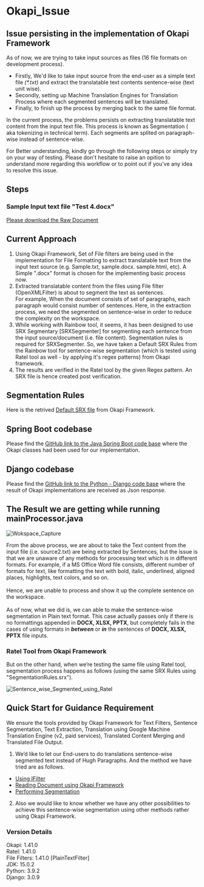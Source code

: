 # Okapi_Issue

## Issue persisting in the implementation of Okapi Framework
As of now, we are trying to take input sources as files (16 file formats on development process). 
* Firstly, We'd like to take input source from the end-user as a simple text file _(*.txt)_ and extract the translatable text contents sentence-wise (text unit wise).
* Secondly, setting up Machine Translation Engines for Translation Process where each segmented sentences will be translated. 
* Finally, to finish up the process by merging back to the same file format.</br>

In the current process, the problems persists on extracting translatable text content from the input text file. This process is known as Segmentation ( aka tokenizing in technical term). Each segments are splited on paragraph-wise instead of sentence-wise.

For Better understanding, kindly go through the following steps or simply try on your way of testing. Please don't hesitate to raise an opition to understand more regarding this workflow or to point out if you've any idea to resolve this issue.

## Steps
### Sample Input text file "Test 4.docx"
[Please download the Raw Document](https://github.com/Ailaysa/dj_ailaysa/blob/dev_txt/Input_Samples/Test%204.docx)

## Current Approach
1.	Using Okapi Framework, Set of File filters are being used in the implementation for File Formatting to extract translatable text from the input text source (e.g. Sample.txt, sample.docx. sample.html, etc). 
	A Simple ".docx" format is chosen for the implementing basic process now.
2.	Extracted translatable content from the files using File filter (OpenXMLFilter) is about to segment the text as sentences. </br>
    For example, When the document consists of set of paragraphs, each paragraph would consist number of sentences. Here, in the extraction process, we need the segmented on sentence-wise in order to reduce the complexity on the workspace.
3.	While working with Rainbow tool, it seems, it has been designed to use SRX Segmentary [SRXSegmenter] for segmenting each sentence from the input source/document (i.e. file content). Segmentation rules is required for SRXSegmenter. So, we have taken a Default SRX Rules from the Rainbow tool for sentence-wise segmentation (which is tested using Ratel tool as well - by applying it's regex patterns) from Okapi framework. 
4.	The results are verified in the Ratel tool by the given Regex pattern. An SRX file is hence created post verification.

## Segmentation Rules
Here is the retrived [Default SRX file](https://github.com/Ailaysa/dj_ailaysa/blob/dev_txt/SegmentationRules/okapi_default_icu4j.srx) from Okapi Framework. 


## Spring Boot codebase
Please find the [GitHub link to the Java Spring Boot code base](https://github.com/Ailaysa/spring_ailaysa) where the Okapi classes had been used for our implementation.

## Django codebase
Please find the [GitHub link to the Python - Django code base](https://github.com/Ailaysa/dj_ailaysa) where the result of Okapi implementations are received as Json response.

## The Result we are getting while running mainProcessor.java
![Wokspace_Capture](https://user-images.githubusercontent.com/15103613/112992601-eeeb2d80-9185-11eb-8126-5178bb0d2edc.PNG)


From the above process, we are about to take the Text content from the input file (i.e. source2.txt) are being extracted by Sentences, but the issue is that we are unaware of any methods for processing text which is in different formats.
For example, if a MS Office Word file consists, different number of formats for text, like formatting the text with bold, italic, underlined, aligned places, highlights, text colors, and so on.</br></br>
Hence, we are unable to process and show it up the complete sentence on the workspace.</br></br>
As of now, what we did is, we can able to make the sentence-wise segmentation in Plain text format.
This case actually passes only if there is no formattings appended in **DOCX, XLSX, PPTX**, but completely fails in the cases of using formats in **_between_** or **_in_** the sentences of **DOCX, XLSX, PPTX** file inputs.

### Ratel Tool from Okapi Framework
But on the other hand, when we’re testing the same file using Ratel tool, segmentation process happens as follows (using the same SRX Rules using "SegmentationRules.srx").

![Sentence_wise_Segmented_using_Ratel](https://user-images.githubusercontent.com/15103613/112991113-68821c00-9184-11eb-95e7-711c9e2f8b0f.PNG)


## Quick Start for Guidance Requirement
We ensure the tools provided by Okapi Framework for Text Filters, Sentence Segmentation, Text Extraction, Translation using Google Machine Translation Engine (v2, paid services), Translated Content Merging and Translated File Output.

1.	We’d like to let our End-users to do translations sentence-wise segmented text instead of Hugh Paragraphs. And the method we have tried are as follows.
*  [Using IFilter](https://okapiframework.org/javadoc/net/sf/okapi/common/filters/IFilter.html)
*  [Reading Document using Okapi Framework](https://okapiframework.org/devguide/gettingstarted.html#readingDocument)
*  [Performing Segmentation](https://okapiframework.org/devguide/segmentation.html#performingSegmentation)

2.	Also we would like to know whether we have any other possibilities to achieve this sentence-wise segmentation using other methods rather using Okapi Framework.

### Version Details
Okapi: 1.41.0</br>
Ratel: 1.41.0</br>
File Filters: 1.41.0 [PlainTextFilter]</br>
JDK: 15.0.2</br>
Python: 3.9.2</br>
Django: 3.0.9</br>
